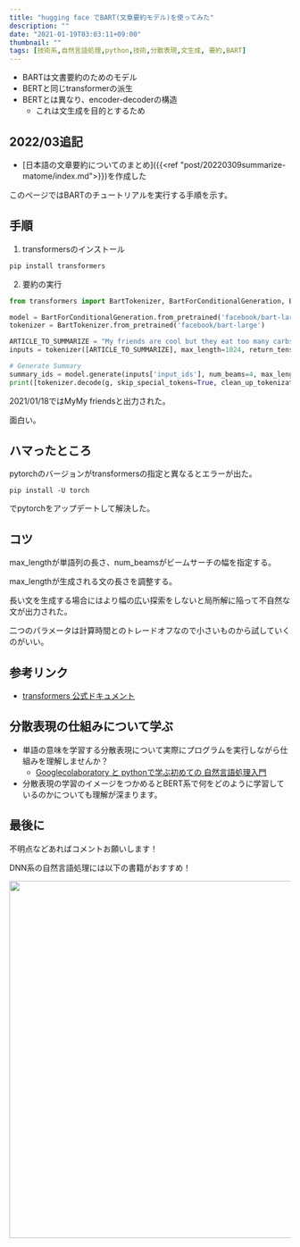 ```yaml
---
title: "hugging face でBART(文章要約モデル)を使ってみた"
description: ""
date: "2021-01-19T03:03:11+09:00"
thumbnail: ""
tags: [技術系,自然言語処理,python,技術,分散表現,文生成, 要約,BART]
---
```


- BARTは文書要約のためのモデル
- BERTと同じtransformerの派生
- BERTとは異なり、encoder-decoderの構造
    - これは文生成を目的とするため

## 2022/03追記
- [日本語の文章要約についてのまとめ]({{<ref "post/20220309summarize-matome/index.md">}})を作成した

このページではBARTのチュートリアルを実行する手順を示す。

## 手順
1. transformersのインストール

```sh
pip install transformers
```
2. 要約の実行

```py
from transformers import BartTokenizer, BartForConditionalGeneration, BartConfig

model = BartForConditionalGeneration.from_pretrained('facebook/bart-large')
tokenizer = BartTokenizer.from_pretrained('facebook/bart-large')

ARTICLE_TO_SUMMARIZE = "My friends are cool but they eat too many carbs."
inputs = tokenizer([ARTICLE_TO_SUMMARIZE], max_length=1024, return_tensors='pt')

# Generate Summary
summary_ids = model.generate(inputs['input_ids'], num_beams=4, max_length=5, early_stopping=True)
print([tokenizer.decode(g, skip_special_tokens=True, clean_up_tokenization_spaces=False) for g in summary_ids])
```

2021/01/18ではMyMy friendsと出力された。

面白い。

## ハマったところ
pytorchのバージョンがtransformersの指定と異なるとエラーが出た。
```
pip install -U torch
```
でpytorchをアップデートして解決した。

## コツ
max_lengthが単語列の長さ、num_beamsがビームサーチの幅を指定する。

max_lengthが生成される文の長さを調整する。

長い文を生成する場合にはより幅の広い探索をしないと局所解に陥って不自然な文が出力された。

二つのパラメータは計算時間とのトレードオフなので小さいものから試していくのがいい。

## 参考リンク
- [transformers 公式ドキュメント](https://huggingface.co/transformers/model_doc/bart.html)

## 分散表現の仕組みについて学ぶ
- 単語の意味を学習する分散表現について実際にプログラムを実行しながら仕組みを理解しませんか？
  - [Googlecolaboratory と pythonで学ぶ初めての 自然言語処理入門](https://subcul-science.booth.pm/items/1562211)
- 分散表現の学習のイメージをつかめるとBERT系で何をどのように学習しているのかについても理解が深まります。

## 最後に
不明点などあればコメントお願いします！

DNN系の自然言語処理には以下の書籍がおすすめ！
<div data-vc_mylinkbox_id="887898765"></div>

<a href="//af.moshimo.com/af/c/click?a_id=2274112&p_id=1386&pc_id=2364&pl_id=48429&guid=ON" rel="nofollow" referrerpolicy="no-referrer-when-downgrade"><img src="//image.moshimo.com/af-img/0598/000000048429.png" width="640" height="640" style="border:none;"></a><img src="//i.moshimo.com/af/i/impression?a_id=2274112&p_id=1386&pc_id=2364&pl_id=48429" width="1" height="1" style="border:none;">